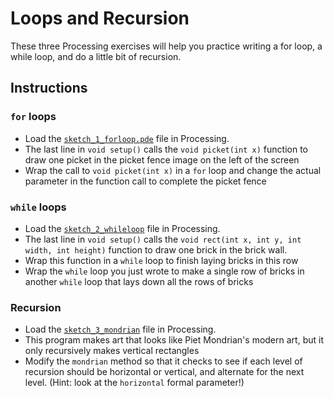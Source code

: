 # Loops and Recursion

These three Processing exercises will help you practice writing a for loop, a while loop, and do a little bit of recursion.

## Instructions

### `for` loops
- Load the [`sketch_1_forloop.pde`](./sketch_1_forloop/sketch_1_forloop.pde) file in Processing. 
- The last line in `void setup()` calls the `void picket(int x)` function to draw one picket in the picket fence image on the left of the screen
- Wrap the call to `void picket(int x)` in a `for` loop and change the actual parameter in the function call to complete the picket fence

### `while` loops
- Load the [`sketch_2_whileloop`](./sketch_2_whileloop/sketch_2_whileloop.pde) file in Processing.
- The last line in `void setup()` calls the `void rect(int x, int y, int width, int height)` function to draw one brick in the brick wall.
- Wrap this function in a `while` loop to finish laying bricks in this row
- Wrap the `while` loop you just wrote to make a single row of bricks in another `while` loop that lays down all the rows of bricks

### Recursion
- Load the [`sketch_3_mondrian`](./sketch_3_mondrian/sketch_3_mondrian.pde) file in Processing.
- This program makes art that looks like Piet Mondrian's modern art, but it only recursively makes vertical rectangles
- Modify the `mondrian` method so that it checks to see if each level of recursion should be horizontal or vertical, and alternate for the next level. (Hint: look at the `horizontal` formal parameter!)